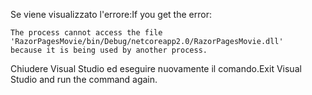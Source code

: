 <span data-ttu-id="2812c-101">Se viene visualizzato l'errore:</span><span class="sxs-lookup"><span data-stu-id="2812c-101">If you get the error:</span></span>
  ```
  The process cannot access the file 
 'RazorPagesMovie/bin/Debug/netcoreapp2.0/RazorPagesMovie.dll' 
  because it is being used by another process.
  ```
<span data-ttu-id="2812c-102">Chiudere Visual Studio ed eseguire nuovamente il comando.</span><span class="sxs-lookup"><span data-stu-id="2812c-102">Exit Visual Studio and run the command again.</span></span>
